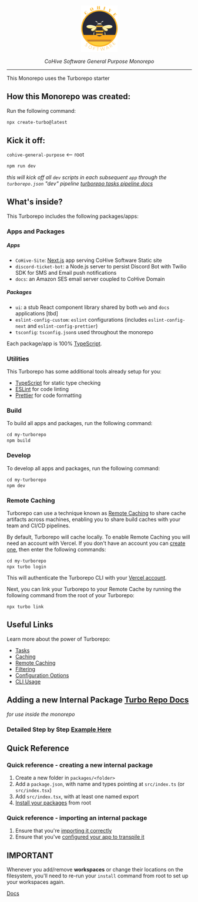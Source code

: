 <p align="center">
  <img src="packages/ui/assets/Circle_Logo_Light_Text_Square.png" width="100"/>
</p>
<p align="center"><em>CoHive Software General Purpose Monorepo</em></p>

---

This Monorepo uses the Turborepo starter

## How this Monorepo was created:

Run the following command:

```sh
npx create-turbo@latest
```

## Kick it off:
`cohive-general-purpose` <-- root
```sh
npm run dev
```
_this will kick off all `dev` scripts in each subsequent `app` through the `turborepo.json` "dev" pipeline_
_[turborepo tasks pipeline docs](https://turbo.build/repo/docs/handbook/dev#setup-with-turborepo)_

## What's inside?

This Turborepo includes the following packages/apps:

### Apps and Packages
##### Apps
- `CoHive-Site`: [Next.js](https://nextjs.org/) app serving CoHive Software Static site
- `discord-ticket-bot`: a Node.js server to persist Discord Bot with Twilio SDK for SMS and Email push notifications
- `docs`: an Amazon SES email server coupled to CoHive Domain
##### Packages
- `ui`: a stub React component library shared by both `web` and `docs` applications [tbd]
- `eslint-config-custom`: `eslint` configurations (includes `eslint-config-next` and `eslint-config-prettier`)
- `tsconfig`: `tsconfig.json`s used throughout the monorepo

Each package/app is 100% [TypeScript](https://www.typescriptlang.org/).

### Utilities

This Turborepo has some additional tools already setup for you:

- [TypeScript](https://www.typescriptlang.org/) for static type checking
- [ESLint](https://eslint.org/) for code linting
- [Prettier](https://prettier.io) for code formatting

### Build

To build all apps and packages, run the following command:

```
cd my-turborepo
npm build
```

### Develop

To develop all apps and packages, run the following command:

```
cd my-turborepo
npm dev
```

### Remote Caching

Turborepo can use a technique known as [Remote Caching](https://turbo.build/repo/docs/core-concepts/remote-caching) to share cache artifacts across machines, enabling you to share build caches with your team and CI/CD pipelines.

By default, Turborepo will cache locally. To enable Remote Caching you will need an account with Vercel. If you don't have an account you can [create one](https://vercel.com/signup), then enter the following commands:

```
cd my-turborepo
npx turbo login
```

This will authenticate the Turborepo CLI with your [Vercel account](https://vercel.com/docs/concepts/personal-accounts/overview).

Next, you can link your Turborepo to your Remote Cache by running the following command from the root of your Turborepo:

```
npx turbo link
```

## Useful Links

Learn more about the power of Turborepo:

- [Tasks](https://turbo.build/repo/docs/core-concepts/monorepos/running-tasks)
- [Caching](https://turbo.build/repo/docs/core-concepts/caching)
- [Remote Caching](https://turbo.build/repo/docs/core-concepts/remote-caching)
- [Filtering](https://turbo.build/repo/docs/core-concepts/monorepos/filtering)
- [Configuration Options](https://turbo.build/repo/docs/reference/configuration)
- [CLI Usage](https://turbo.build/repo/docs/reference/command-line-reference)

## Adding a new Internal Package [Turbo Repo Docs](https://turbo.build/repo/docs/handbook/sharing-code/internal-packages)
_for use inside the monorepo_
### Detailed Step by Step [Example Here](./ADD_MONO_REPO_PACKAGE.md)

## Quick Reference
### Quick reference - creating a new internal package
1. Create a new folder in `packages/<folder>`
2. Add a `package.json`, with name and types pointing at `src/index.ts` (or `src/index.tsx`)
3. Add `src/index.tsx`, with at least one named export
4. [Install your packages](https://turbo.build/repo/docs/handbook/package-installation) from root

### Quick reference - importing an internal package
1. Ensure that you're [importing it correctly](https://turbo.build/repo/docs/handbook/sharing-code/internal-packages#3-import-the-package)
2. Ensure that you've [configured your app to transpile it](https://turbo.build/repo/docs/handbook/sharing-code/internal-packages#6-configuring-your-app)

## IMPORTANT

Whenever you add/remove **workspaces** or change their locations on the filesystem, you'll need to re-run your `install` command from root to set up your workspaces again.

[Docs](https://turbo.build/repo/docs/handbook/workspaces#managing-workspaces)